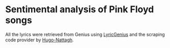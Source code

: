 # Sentimental analysis of Pink Floyd songs

All the lyrics were retrieved from Genius using [LyricGenius](https://github.com/johnwmillr/LyricsGenius) and the scraping code provider by [Hugo-Nattagh](https://github.com/Hugo-Nattagh/2017-Hip-Hop).

